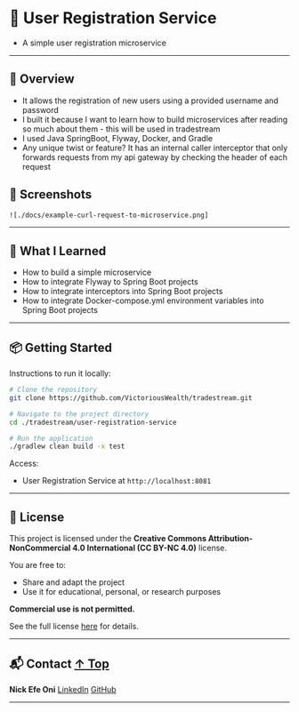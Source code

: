 # 🚀 User Registration Service

* A simple user registration microservice

---

## 📘 Overview


* It allows the registration of new users using a provided username and password
* I built it because I want to learn how to build microservices after reading so much about them - this will be used in tradestream 
* I used Java SpringBoot, Flyway, Docker, and Gradle
* Any unique twist or feature? 
  It has an internal caller interceptor that only forwards requests from my api gateway by checking the header of each request  


## 📸 Screenshots

```bash
![./docs/example-curl-request-to-microservice.png]
```

---

## 🧠 What I Learned

* How to build a simple microservice 
* How to integrate Flyway to Spring Boot projects
* How to integrate interceptors into Spring Boot projects
* How to integrate Docker-compose.yml environment variables into Spring Boot projects

---

## 📦 Getting Started

Instructions to run it locally:

```bash
# Clone the repository
git clone https://github.com/VictoriousWealth/tradestream.git

# Navigate to the project directory
cd ./tradestream/user-registration-service

# Run the application
./gradlew clean build -x test 
```

Access:

* User Registration Service at `http://localhost:8081`

---

## 📄 License

This project is licensed under the **Creative Commons Attribution-NonCommercial 4.0 International (CC BY-NC 4.0)** license.

You are free to:

* Share and adapt the project
* Use it for educational, personal, or research purposes

**Commercial use is not permitted.**

See the full license [here](https://creativecommons.org/licenses/by-nc/4.0/) for details.

---

## 📬 Contact [↑ Top](#table-of-contents)

**Nick Efe Oni**
[LinkedIn](https://www.linkedin.com/in/nick-efe-oni)
[GitHub](https://github.com/VictoriousWealth)

---
